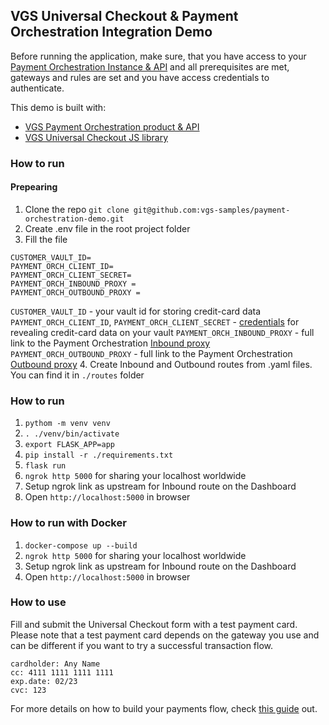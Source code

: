 ## VGS Universal Checkout & Payment Orchestration Integration Demo
Before running the application, make sure, that you have access to your [Payment Orchestration Instance & API](https://www.verygoodsecurity.com/docs/payment-optimization/orchestration/quickstart) and all prerequisites are met, gateways and rules are set and you have access credentials to authenticate.

This demo is built with:
- [VGS Payment Orchestration product & API](https://www.verygoodsecurity.com/docs/payment-optimization/orchestration)
- [VGS Universal Checkout JS library](https://www.verygoodsecurity.com/docs/payment-optimization/checkout)

### How to run

#### Prepearing
1. Clone the repo `git clone git@github.com:vgs-samples/payment-orchestration-demo.git`
2. Create .env file in the root project folder
3. Fill the file
```
CUSTOMER_VAULT_ID=
PAYMENT_ORCH_CLIENT_ID=
PAYMENT_ORCH_CLIENT_SECRET=
PAYMENT_ORCH_INBOUND_PROXY = 
PAYMENT_ORCH_OUTBOUND_PROXY =
``` 
`CUSTOMER_VAULT_ID` - your vault id for storing credit-card data
`PAYMENT_ORCH_CLIENT_ID`, `PAYMENT_ORCH_CLIENT_SECRET` - [credentials](https://www.verygoodsecurity.com/docs/settings/access-credentials#generating-new-credentials) for revealing credit-card data on your vault 
`PAYMENT_ORCH_INBOUND_PROXY` - full link to the Payment Orchestration [Inbound proxy](https://www.verygoodsecurity.com/docs/guides/inbound-connection#inbound-connection)
`PAYMENT_ORCH_OUTBOUND_PROXY` - full link to the Payment Orchestration [Outbound proxy](https://www.verygoodsecurity.com/docs/guides/)
4. Create Inbound and Outbound routes from .yaml files. You can find it in `./routes` folder

### How to run
1. `pythom -m venv venv`
2. `. ./venv/bin/activate`
3. `export FLASK_APP=app`
4. `pip install -r ./requirements.txt`
5. `flask run`
6. `ngrok http 5000` for sharing your localhost worldwide
7. Setup ngrok link as upstream for Inbound route on the Dashboard
8. Open `http://localhost:5000` in browser

### How to run with Docker
1. `docker-compose up --build`
2. `ngrok http 5000` for sharing your localhost worldwide
3. Setup ngrok link as upstream for Inbound route on the Dashboard
5. Open `http://localhost:5000` in browser

### How to use
Fill and submit the Universal Checkout form with a test payment card. Please note that a test payment card depends on the gateway you use and can be different if you want to try a successful transaction flow.
```
cardholder: Any Name
cc: 4111 1111 1111 1111
exp.date: 02/23
cvc: 123
```

For more details on how to build your payments flow, check [this guide](https://www.verygoodsecurity.com/docs/payment-optimization/orchestration/payment-flow) out.
